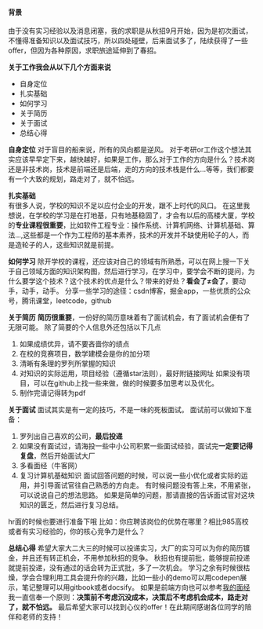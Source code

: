 
#### 背景 
 由于没有实习经验以及消息闭塞，我的求职是从秋招9月开始，因为是初次面试，不懂得准备知识以及面试技巧，所以四处碰壁，后来面试多了，陆续获得了一些offer，但因为各种原因，求职旅途延伸到了春招。

**关于工作我会从以下几个方面来说**
- 自身定位
- 扎实基础
- 如何学习
- 关于简历
- 关于面试
- 总结心得


**自身定位**
对于盲目的船来说，所有的风向都是逆风。
对于考研or工作这个想法其实应该早早定下来，越快越好，如果是工作，那么对于工作的方向是什么？技术岗还是非技术岗，技术是前端还是后端，走的方向的技术栈是什么...等等，我们都要有一个大致的规划，路走对了，就不怕远。

**扎实基础**  
有很多人说，学校的知识不足以应付企业的开发，跟不上时代的风口。
在这里我想说，在学校的学习是在打地基，只有地基稳固了，才会有以后的高楼大厦，学校的**专业课程很重要**，比如软件工程专业：操作系统、计算机网络、计算机基础、算法...,这些都是一个作为工程师的基本素养，技术的开发并不缺使用轮子的人，而是造轮子的人，这些知识就是前提。

**如何学习**
除开学校的课程，还应该对自己的领域有所熟悉，可以在网上搜一下关于自己领域方面的知识架构图，然后进行学习，在学习中，要学会不断的提问，为什么要学这个技术？这个技术的优点是什么？带来的好处？**看会了≠会了**，要动手，动手，动手。
分享一些学习的途径：csdn博客，掘金app，一些优质的公众号，腾讯课堂，leetcode，github

**关于简历**
**简历很重要**，一份好的简历意味着有了面试机会，有了面试机会便有了无限可能。
除了简要的个人信息外还包括以下几点
1. 如果成绩优异，请不要吝啬你的绩点
2. 在校的竞赛项目，数学建模会是你的加分项
3. 清晰有条理的罗列所掌握的知识
4. 对知识的实际运用，项目经验（遵循star法则），最好附链接网址
如果没有项目，可以在github上找一些来做，做的时候要多加思考以及优化。
5. 制作完请记得转为pdf

**关于面试**
面试其实是有一定的技巧，不是一味的死板面试。
面试前可以做如下准备：
1. 罗列出自己喜欢的公司，**最后投递**
2. 如果没有面试过，请海投一些中小公司积累一些面试经验，面试完**一定要记得复盘**，然后开始面试大厂
3. 多看面经（牛客网）
4. 复习计算机基础知识
面试回答问题的时候，可以说一些小优化或者实际的运用，并引导面试官往自己熟悉的方向走。
有时候问题没有答上来，不用紧张，可以说说自己的想法思路。
如果是简单的问题，那请直接的告诉面试官对这块知识的匮乏，然后进行复习总结。


hr面的时候也要进行准备下哦
比如：你应聘该岗位的优势在哪里？相比985高校或者有实习经验的，你的核心竞争力是什么？

**总结心得**
希望大家大二大三的时候可以投递实习，大厂的实习可以为你的简历镀金，并且还有转正机会，不用参加秋招的竞争。
秋招也有提前批，能够提前投递就提前投递，没有通过的话会转为正式批，多了一次机会。
学习之余有时候很枯燥，学会合理利用工具会提升你的兴趣，比如一些小的demo可以用codepen展示，笔记整理可以用gitbook或者docsify。
如果是前端方向也可以参考[我的面经](https://blog.csdn.net/weixin_41310322/article/details/101437349)
我一直信奉一个原则：**决策前不考虑沉没成本，决策后不考虑机会成本，路走对了，就不怕远。**
最后希望大家可以找到心仪的offer！在此期间感谢各位同学的陪伴和老师的支持！




